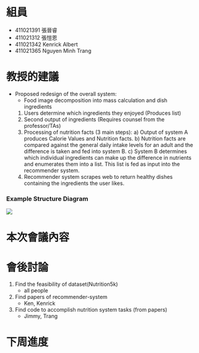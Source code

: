 # 組員
* 411021391 張晉睿
* 411021312 張愷恩
* 411021342 Kenrick Albert
* 411021365 Nguyen Minh Trang

# 教授的建議
- Proposed redesign of the overall system:
    - Food image decomposition into mass calculation and dish ingredients
    1. Users determine which ingredients they enjoyed (Produces list)
    2. Second output of ingredients (Requires counsel from the professor/TAs)
    3. Processing of nutrition facts (3 main steps):
        a) Output of system A produces Calorie Values and Nutrition facts.
        b) Nutrition facts are compared against the general daily intake levels for an adult and the difference is taken and fed into system B.
        c) System B determines which individual ingredients can make up the difference in nutrients and enumerates them into a list. This list is fed as input into the recommender system.
    4. Recommender system scrapes web to return healthy dishes containing the ingredients the user likes. 

### Example Structure Diagram
![](https://hackmd.io/_uploads/r1h9Oyhx6.png)

# 本次會議內容

# 會後討論
1. Find the feasibility of dataset(Nutrition5k)
    - all people
3. Find papers of recommender-system
    - Ken, Kenrick
4. Find code to accomplish nutrition system tasks (from papers)
    - Jimmy, Trang

# 下周進度